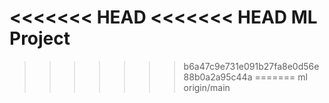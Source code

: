 <<<<<<< HEAD
<<<<<<< HEAD
ML Project
=======

>>>>>>> b6a47c9e731e091b27fa8e0d56e88b0a2a95c44a
=======
ml
>>>>>>> origin/main
